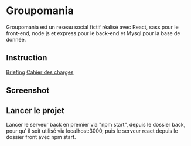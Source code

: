 # Groupomania

Groupomania est un reseau social fictif réalisé avec React, sass pour le front-end, node js et express pour le back-end et Mysql pour la base de donnée.

## Instruction

[Briefing](https://github.com/julabina/social_react_node/blob/master/assets/instructions/instruction.pdf)
[Cahier des charges](https://github.com/julabina/social_react_node/blob/master/assets/instructions/Cahier+des+charges.pdf)

## Screenshot

[](https://github.com/julabina/social_react_node/blob/master/assets/screenshot/1.png)
[](https://github.com/julabina/social_react_node/blob/master/assets/screenshot/2.png)
[](https://github.com/julabina/social_react_node/blob/master/assets/screenshot/3.png)
[](https://github.com/julabina/social_react_node/blob/master/assets/screenshot/4.png)
[](https://github.com/julabina/social_react_node/blob/master/assets/screenshot/5.png)

## Lancer le projet

Lancer le serveur back en premier via "npm start", depuis le dossier back, pour qu' il soit utilisé via localhost:3000, puis le serveur react depuis le dossier front avec npm start.